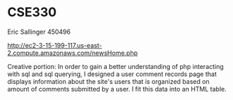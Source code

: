 # CSE330
Eric Sallinger
450496

http://ec2-3-15-199-117.us-east-2.compute.amazonaws.com/newsHome.php

Creative portion:
In order to gain a better understanding of php interacting with sql and sql querying, I designed a user comment records page that displays information about the site's users that is organized based on amount of comments submitted by a user. I fit this data into an HTML table.

